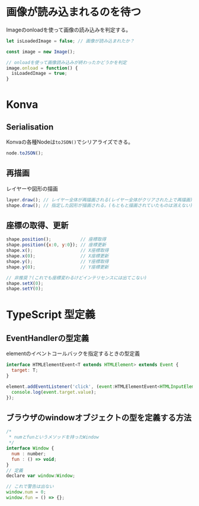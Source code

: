 # 画像が読み込まれるのを待つ

Imageのonloadを使って画像の読み込みを判定する。

```js:sample.js
let isLoadedImage = false; // 画像が読み込まれたか？

const image = new Image();

// onloadを使って画像読み込みが終わったかどうかを判定
image.onload = function() {
  isLoadedImage = true;
}
```

# Konva　

## Serialisation
Konvaの各種Nodeは`toJSON()`でシリアライズできる。

```js:sample.js
node.toJSON();
```

## 再描画

レイヤーや図形の描画

```js
layer.draw(); // レイヤー全体が再描画される(レイヤー全体がクリアされた上で再描画)
shape.draw(); // 指定した図形が描画される。(もともと描画されていたものは消えない)
```

## 座標の取得、更新
```js
shape.position();           // 座標取得
shape.position({x:0, y:0}); // 座標更新
shape.x();                  // X座標取得
shape.x(0);                 // X座標更新
shape.y();                  // Y座標取得
shape.y(0);                 // Y座標更新

// 非推奨？(これでも座標変わるけどインテリセンスには出てこない)
shape.setX(0);
shape.setY(0);
```


# TypeScript 型定義

## EventHandlerの型定義
elementのイベントコールバックを指定するときの型定義

```ts:sample.js
interface HTMLElementEvent<T extends HTMLElement> extends Event {
  target: T;
}

element.addEventListener('click', (event:HTMLElementEvent<HTMLInputElement>) => {
  console.log(event.target.value);
});
```

## ブラウザのwindowオブジェクトの型を定義する方法

```ts:sample.js
/*
 * numとfunというメソッドを持ったWindow
 */
interface Window {
  num : number;
  fun : () => void;
}
// 定義
declare var window:Window;

// これで警告は出ない
window.num = 0;
window.fun = () => {};
```
